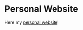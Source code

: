 # Personal Website

Here my <a href="https://serjaek.github.io/PersonalWebSite/" target="_blank">personal website</a>!
